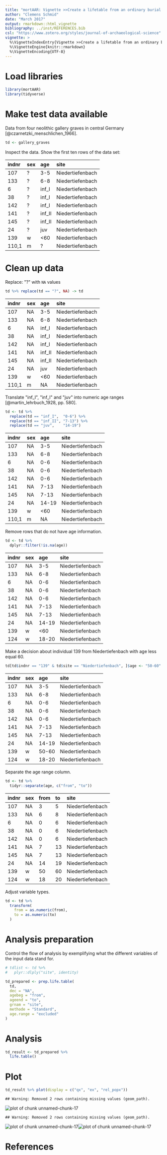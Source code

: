```yaml
---
title: "mortAAR: Vignette >>Create a lifetable from an ordinary burial dataset<<"
author: "Clemens Schmid"
date: "March 2017"
output: rmarkdown::html_vignette
bibliography: ../inst/REFERENCES.bib
csl: "https://www.zotero.org/styles/journal-of-archaeological-science"
vignette: >
  %\VignetteIndexEntry{Vignette >>Create a lifetable from an ordinary burial dataset<<}
  %\VignetteEngine{knitr::rmarkdown}
  %\VignetteEncoding{UTF-8}
---
```


# Load libraries


```r
library(mortAAR)
library(tidyverse)
```

# Make test data available

Data from four neolithic gallery graves in central Germany [@czarnetzki_menschlichen_1966].


```r
td <- gallery_graves
```

Inspect the data. Show the first ten rows of the data set:


|indnr |sex |age    |site             |
|:-----|:---|:------|:----------------|
|107   |?   |3-5    |Niedertiefenbach |
|133   |?   |6-8    |Niedertiefenbach |
|6     |?   |inf_I  |Niedertiefenbach |
|38    |?   |inf_I  |Niedertiefenbach |
|142   |?   |inf_I  |Niedertiefenbach |
|141   |?   |inf_II |Niedertiefenbach |
|145   |?   |inf_II |Niedertiefenbach |
|24    |?   |juv    |Niedertiefenbach |
|139   |w   |<60    |Niedertiefenbach |
|110,1 |m   |?      |Niedertiefenbach |

# Clean up data

Replace: "?" with `NA` values


```r
td %>% replace(td == "?", NA) -> td
```


|indnr |sex |age    |site             |
|:-----|:---|:------|:----------------|
|107   |NA  |3-5    |Niedertiefenbach |
|133   |NA  |6-8    |Niedertiefenbach |
|6     |NA  |inf_I  |Niedertiefenbach |
|38    |NA  |inf_I  |Niedertiefenbach |
|142   |NA  |inf_I  |Niedertiefenbach |
|141   |NA  |inf_II |Niedertiefenbach |
|145   |NA  |inf_II |Niedertiefenbach |
|24    |NA  |juv    |Niedertiefenbach |
|139   |w   |<60    |Niedertiefenbach |
|110,1 |m   |NA     |Niedertiefenbach |

Translate "inf_I", "inf_I" and "juv" into numeric age ranges [@martin_lehrbuch_1928, pp. 580].


```r
td <- td %>% 
  replace(td == "inf_I",  "0-6") %>%
  replace(td == "inf_II", "7-13") %>%
  replace(td == "juv",    "14-19")
```


|indnr |sex |age   |site             |
|:-----|:---|:-----|:----------------|
|107   |NA  |3-5   |Niedertiefenbach |
|133   |NA  |6-8   |Niedertiefenbach |
|6     |NA  |0-6   |Niedertiefenbach |
|38    |NA  |0-6   |Niedertiefenbach |
|142   |NA  |0-6   |Niedertiefenbach |
|141   |NA  |7-13  |Niedertiefenbach |
|145   |NA  |7-13  |Niedertiefenbach |
|24    |NA  |14-19 |Niedertiefenbach |
|139   |w   |<60   |Niedertiefenbach |
|110,1 |m   |NA    |Niedertiefenbach |

Remove rows that do not have age information.


```r
td <- td %>%
  dplyr::filter(!is.na(age))
```


|indnr |sex |age   |site             |
|:-----|:---|:-----|:----------------|
|107   |NA  |3-5   |Niedertiefenbach |
|133   |NA  |6-8   |Niedertiefenbach |
|6     |NA  |0-6   |Niedertiefenbach |
|38    |NA  |0-6   |Niedertiefenbach |
|142   |NA  |0-6   |Niedertiefenbach |
|141   |NA  |7-13  |Niedertiefenbach |
|145   |NA  |7-13  |Niedertiefenbach |
|24    |NA  |14-19 |Niedertiefenbach |
|139   |w   |<60   |Niedertiefenbach |
|124   |w   |18-20 |Niedertiefenbach |

Make a decision about individual 139 from Niedertiefenbach with age less equal 60. 


```r
td[td$indnr == "139" & td$site == "Niedertiefenbach", ]$age <- "50-60"
```


|indnr |sex |age   |site             |
|:-----|:---|:-----|:----------------|
|107   |NA  |3-5   |Niedertiefenbach |
|133   |NA  |6-8   |Niedertiefenbach |
|6     |NA  |0-6   |Niedertiefenbach |
|38    |NA  |0-6   |Niedertiefenbach |
|142   |NA  |0-6   |Niedertiefenbach |
|141   |NA  |7-13  |Niedertiefenbach |
|145   |NA  |7-13  |Niedertiefenbach |
|24    |NA  |14-19 |Niedertiefenbach |
|139   |w   |50-60 |Niedertiefenbach |
|124   |w   |18-20 |Niedertiefenbach |

Separate the age range column.


```r
td <- td %>%
  tidyr::separate(age, c("from", "to"))
```


|indnr |sex |from |to |site             |
|:-----|:---|:----|:--|:----------------|
|107   |NA  |3    |5  |Niedertiefenbach |
|133   |NA  |6    |8  |Niedertiefenbach |
|6     |NA  |0    |6  |Niedertiefenbach |
|38    |NA  |0    |6  |Niedertiefenbach |
|142   |NA  |0    |6  |Niedertiefenbach |
|141   |NA  |7    |13 |Niedertiefenbach |
|145   |NA  |7    |13 |Niedertiefenbach |
|24    |NA  |14   |19 |Niedertiefenbach |
|139   |w   |50   |60 |Niedertiefenbach |
|124   |w   |18   |20 |Niedertiefenbach |

Adjust variable types.


```r
td <- td %>%
  transform(
    from = as.numeric(from),
    to = as.numeric(to)
  )
```

# Analysis preparation

Control the flow of analysis by exemplifying what the different variables of the input data stand for.


```r
# tdlist <- td %>%
#   plyr::dlply("site", identity)

td_prepared <- prep.life.table(
  td, 
  dec = "NA", 
  agebeg = "from",
  ageend = "to", 
  grnam = "site", 
  methode = "Standard",
  age.range = "excluded"
)
```

# Analysis


```r
td_result <- td_prepared %>%
  life.table()
```

# Plot


```r
td_result %>% plot(display = c("qx", "ex", "rel_popx"))
```

```
## Warning: Removed 2 rows containing missing values (geom_path).
```

![plot of chunk unnamed-chunk-17](figure/unnamed-chunk-17-1.png)

```
## Warning: Removed 2 rows containing missing values (geom_path).
```

![plot of chunk unnamed-chunk-17](figure/unnamed-chunk-17-2.png)![plot of chunk unnamed-chunk-17](figure/unnamed-chunk-17-3.png)

# References
